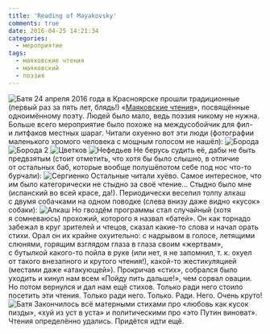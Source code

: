 ```yaml
---
title: 'Reading of Mayakovsky'
comments: true
date: 2016-04-25 14:21:34
categories:
  - мероприятие
tags:
  - маяковские чтения
  - маяковский
  - поэзия
---
```


![Батя](../../assets/images/2016-04-25-maiakovskiie-chtieniia/batya.jpg) 24 апреля 2016 года
в&nbsp;Красноярске прошли традиционные (первый раз за&nbsp;пять лет, блядь!)
&laquo;<a href="https://vk.com/mayakkrsk">Маяковские чтения</a>&raquo;, посвящённые одноимённому
поэту. Людей было мало, ведь поэзия никому не&nbsp;нужна. Больше всего мероприятие было похоже
на&nbsp;междусобойчик для фил- и&nbsp;литфаков местных шараг.&nbsp;Читали охуенно вот эти люди
(фотографии маленького хромого человека с&nbsp;мощным голосом не&nbsp;нашёл):
![Борода](../../assets/images/2016-04-25-maiakovskiie-chtieniia/boroda.jpg)
![Борода 2](../../assets/images/2016-04-25-maiakovskiie-chtieniia/boroda2.jpg)
![Цветков](../../assets/images/2016-04-25-maiakovskiie-chtieniia/cvetkov.jpg)
![Нефедьев](../../assets/images/2016-04-25-maiakovskiie-chtieniia/nefediev.jpg) Не&nbsp;берусь
судить её, дабы не&nbsp;быть предвзятым (стоит отметить, что хотя&nbsp;бы было слышно,
в&nbsp;отличие от&nbsp;остальных баб, которые вообще полушёпотом себе под нос <nobr>что-то</nobr>
бурчали): ![Сергиенко](../../assets/images/2016-04-25-maiakovskiie-chtieniia/sergienko.jpg)
Остальные читали хуёво. Самое интересное, что им&nbsp;было категорически не&nbsp;стыдно за&nbsp;своё
чтение&hellip; Стыдно было мне (испанский во&nbsp;всей красе, да!). Периодически веселил толпу алкаш
с&nbsp;двумя собачками на&nbsp;одном поводке (слева внизу даже видно &laquo;кусок&raquo; собаки):
![Алкаш](../../assets/images/2016-04-25-maiakovskiie-chtieniia/alkash.jpg) Но&nbsp;гвоздём программы
стал случайный (хотя я&nbsp;сомневаюсь) прохожий, которого я&nbsp;назвал &laquo;батей&raquo;.
Он&nbsp;как торнадо забежал в&nbsp;круг зрителей и&nbsp;чтецов, сказал <nobr>какие-то</nobr> слова
и&nbsp;начал орать стихи. Орал он&nbsp;их&nbsp;крайне охуительно: с&nbsp;надрывом в&nbsp;голосе,
летящими слюнями, горящим взглядом глаза в&nbsp;глаза своим &laquo;жертвам&raquo;, с&nbsp;бутылкой
<nobr>какого-то</nobr> пойла в&nbsp;руке (или нет, я&nbsp;не&nbsp;запомнил, <nobr>т. к.</nobr> охуел
от&nbsp;такого внезапного и&nbsp;крутого чтения!), <nobr>какой-то</nobr> жестикуляцией (местами даже
&laquo;атакующей&raquo;). Прокричав &laquo;стих&raquo;, собрался было уходить и&nbsp;кинул нам всем
&laquo;Пойду пить дальше!&raquo;, чем сорвал овации. Но&nbsp;потом вернулся и&nbsp;дал нам ещё
стихов. Только ради него стоило посетить эти чтения. Только ради него. Только. Ради. Него. Очень
круто! ![Батя](../../assets/images/2016-04-25-maiakovskiie-chtieniia/batya.jpg) Закончилось всё
матерными стихами про &laquo;любовь как кусок пизды&raquo;, &laquo;хуй из&nbsp;уст
в&nbsp;уста&raquo; и&nbsp;политическими про &laquo;это Путин виноват&raquo;. Чтения определённо
удались. Придётся идти ещё.
